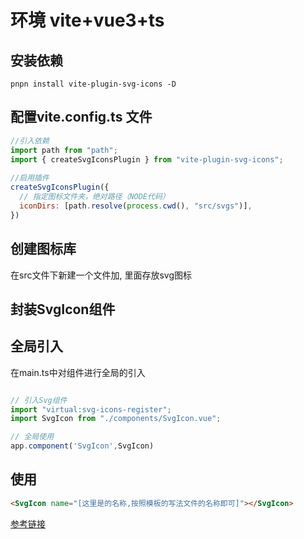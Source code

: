 # 环境 vite+vue3+ts

## 安装依赖

```text
pnpn install vite-plugin-svg-icons -D
```


## 配置vite.config.ts  文件

```js
//引入依赖
import path from "path";
import { createSvgIconsPlugin } from "vite-plugin-svg-icons";
 
//启用插件
createSvgIconsPlugin({
  // 指定图标文件夹，绝对路径（NODE代码）
  iconDirs: [path.resolve(process.cwd(), "src/svgs")],
})
```

## 创建图标库

在src文件下新建一个文件加, 里面存放svg图标


## 封装SvgIcon组件


## 全局引入

在main.ts中对组件进行全局的引入
```js

// 引入Svg组件
import "virtual:svg-icons-register";
import SvgIcon from "./components/SvgIcon.vue";

// 全局使用
app.component('SvgIcon',SvgIcon)
```

## 使用

```html
<SvgIcon name="[这里是的名称,按照模板的写法文件的名称即可]"></SvgIcon>
```

[参考链接](https://blog.csdn.net/qq_34205305/article/details/128963722)
